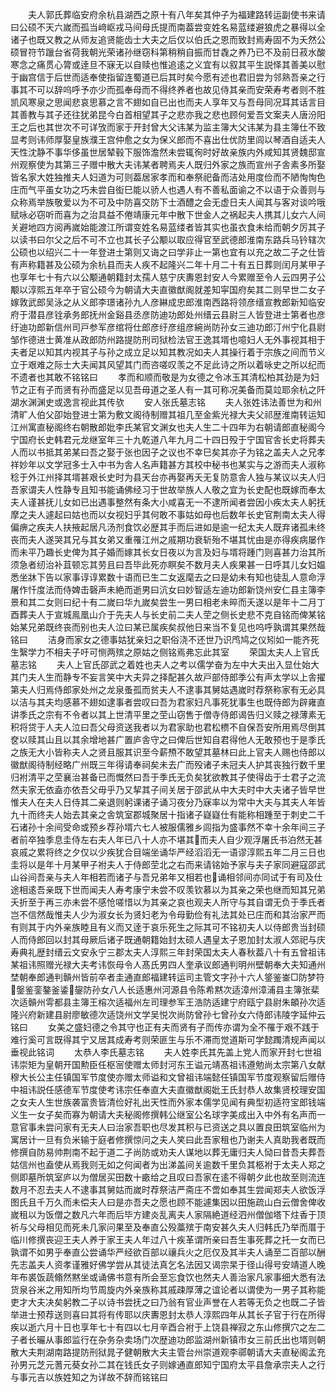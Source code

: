 <!-- { "loadSidebar": true } -->
　　夫人郭氏葬临安府余杭县湖西之原十有八年矣其仲子为福建路转运副使书来请曰公硕不天六嵗而孤当﨑岖戎马间母氏提而南葢尝变姓名易蓝缕避狼虎之暴得以全诸子也既又教之从师友追贤能齿士大夫之后仅以伯氏之恩而致封焉寿固不为夭然公硕冒符节躐台省荷我朝光荣诸孙继窃科第稍稍自振而甘毳之养乃已不及前日菽水酸寒念之痛贯心膂或逹旦不寐无以自赎也惟追逺之义宜有以叙其平生説怿其善美以慰于幽宫信于后世而适奉使指留连蜀道已后其时矣今愿有述也君旧尝为邻熟吾亲之行事其不可以辞呜呼予亦少而孤奉母而不得终养者也故见侍其亲而安荣寿考者则不胜凯风寒泉之思闻悲哀思慕之言不翅如自已出也而夫人享年又与吾母同况耳其话言目其善教与其子还往犹弟昆今白首相望其子之悲亦我之悲也顾何爱吾文案夫人唐汾阳王之后也其世次不可详攷而家于开封曾大父讳某为监主簿大父讳某为县主簿仕不致显考则讳师厚娶皇族濮王宫仲愈之女为保义郎而不喜出仕优防里闾以琴酒自适夫人天性沈静不事华侈虽世居辇毂下服饰澹然未尝辄徇时好故亲族内外咸知其贤魏邸宣州观察使为其第三子赠中散大夫讳某者聘焉夫人既归外家之族而宣州子舎素多所娶皆名家大姓独推夫人妇道为可则葢居家孝而和奉祭祀备而洁处用度俭而不陋恂恂色庄而气平虽女功之巧未尝自衒巳能以骄人也遇人有不善私面谕之不以语于众善则与众称焉举族敬爱以为不可及中防喜交防下士酒醴之会无虚日夫人闻其与客对谈吟哦赋咏必窃听而喜为之治具益不倦靖康元年中散下世金人之祸起夫人携其儿女六人间关避地四方阅再嵗始能渡江所谓变姓名易蓝缕者皆其实也虽衣食未给而朝夕厉其子以读书曰尔父之后不可不立也其长子公颙以取应得官至武德郎淮南东路兵马钤辖次公硕也以绍兴二十一年登进士第则又诲之曰学非止一第也宜有以充之故二子之仕皆有声称籍甚及公硕为余杭县而夫人疾不起隆兴二年十月二十有五日葬则闰月某甲子也享年七十有六以公颙通朝籍封太孺人慈宁庆夀恩封安人今累赠至令人云四男子公颙以淳熙五年卒于官公硕今为朝请大夫直徽猷阁就差知寜国府矣其二则早世二女子嫁敦武郎吴泳之从义郎李璟诸孙九人彦綝成忠郎淮南西路将领彦缙宣教郎新知临安府于潜县彦铨承务郎抚州金谿县丞彦防迪功郎处州缙云县尉三人皆登进士第者也彦纡迪功郎新信州司戸参军彦绾将仕郎彦纡彦组彦綩尚防孙女三迪功郎汀州宁化县尉邹作德进士黄准从政郎防州路提防刑司狱检法官王逸其壻也噫妇人无外事视其相于夫者足以知其内视其子与孙之成立足以知其教况如夫人其操行着于宗族之间而节义立于艰难之际士大夫闻其风望其门而咨嗟叹羡之不足此诗之所以着咏史之所以纪而不遗者也其敢不铭铭曰
　　孝而和顺而敬是为女德之令冰玉其清松柏其劲是为妇节之正有子而贤有孙而盛足以见吾毋道之圣人有一其可称况美备而莫竝耶余杭之阡湖水渊渊史或逸言视此其传欤
　　安人张氏墓志铭
　　夫人张姓讳法善世为和州清旷人伯父卲始登进士第为敷文阁待制赠其祖几至金紫光禄大夫父祁歴淮南转运知江州寓直秘阁终右朝散郎妣李氏某官文渊女也夫人生二十四年为右朝请郎直秘阁今宁国府长史韩君元龙继室年三十九乾道八年九月二十四日殁于宁国官舎长史将葬夫人而以书抵其弟某曰吾之娶于张也因子之议也不幸巳矣其亦子为铭之盖夫人之兄孝祥妙年以文学冠多士入中书为舎人名声籍甚方其校中秘书也某实与之游而夫人淑称稔于外江州择其壻甚艰长史时为县天台亦再娶再夭无复防意舎人独与某议以夫人归吾家谓夫人性静专且知书能诵佛经习于世故举族人人敬之宜为长史配也既嫁而奉太夫人谨甚抚儿女如已出遇事整然有条大小咸喜无一不逮所闻者尝因小疾太夫人躬抚摩之夫人遽起曰姑也而以女视妇乎其何敢不事姑如母也后数年长史官荆南太夫人得偏痹之疾夫人扶掖起居凡汤剂食饮必歴其手而后进如是逾一纪太夫人既弃诸孤未终丧而夫人遂哭其兄与其女弟又重罹江州之戚期功衰斩殆不堪其忧由是亦得疾病屡作而未平乃趣长史俾为其子婚而嫁其长女日夜以为言及妇与壻将踵门则喜甚力治其所须急者纫治补苴顿忘其劳且曰吾毕此死亦瞑矣不数月夫人疾果甚一日呼其儿女妇媪悉坐牀下告以家事谆谆累数十语而已生二女返麾去之曰是幼未有知也徒乱人意命浮屠作忏度法而侍婢击磬声未絶而逝男曰沆女曰妙智适左迪功郎新饶州安仁县主簿李景和其二女则曰纪十有二嵗曰华九嵗矣尝生一男曰相老未晬而夭遂以是年十二月丁酉葬夫人于宣城鳯凰山介于先夫人与长史前二夫人茔之侧长史悲不克自铭而俾某铭始某兄弟既终丧而别也夫人泣曰某已属疾矣叔他日来当不复见也呜呼孰谓其果然哉铭曰
　　洁身而家女之德事姑犹亲妇之职俗浇不还世乃识鸤鸠之仪矧如一能齐死生繄学力不相夫子吁可恻两殡之原姑之侧铭焉弗忘此其室
　　荣国太夫人上官氏墓志铭
　　夫人上官氏邵武之着姓也夫人之考以儒学奋为左中大夫出入显仕始大其门夫人生而静专不妄言笑中大夫异之择配甚久故戸部侍郎季公有声太学以上舎擢第夫人归焉侍郎家处州之龙泉蚤孤而贫夫人不逮事其舅姑遇嵗时荐祭称家有无必具以洁与其夫均感慕不翅如逮事者尝叹曰吾为君家妇凡事死犹事生也既侍郎为辟雍直讲季氏之宗有不令者以其上世清平里之茔山窃售于僧寺侍郎谒告归义赎之禄薄素无积将贷于人夫人泣曰吾父母资送我者以为君家助也君松槚不自保吾安所用焉尽倒其奁以赎其山且以其余增地甚广置庐舎守之曰俾后世知自君得他人无敢预也于是季氏之族无大小皆称夫人之贤且服其识至今薪槱不敢望其墓林曰此上官夫人赐也侍郎以徽猷阁待制经略广州既三年得请奉祠矣未去广而殁诸子未冠夫人护其丧独行数千里归袝清平之茔襄治甚备已而慨然曰吾于季氏无负矣犹欲教其子使得齿于士君子之流然夫家无依盍亦依吾父毋乎乃又挈其子间关居于邵武从中大夫时中大夫诸子皆早世惟夫人在夫人日侍其二亲退则躬课诸子诵习夜分乃寐率以为常中大夫与其夫人年皆九十而终夫人始去其亲之舎筑室郡城聚居十指诸子嶷嶷仕有能称相踵至于刺史二千石诸孙十余间受命或预乡荐孙壻六七人被服儒雅乡闾指为盛事然不幸十余年间三子者前卒独季息圭侍左右夫人年已八十人亦不堪其而夫人自少观浮屠氏书泊然无甚哀戚之累将终之夕仅以少疾犹合目端坐诵华严经滔滔无一语谬淳熙五年二月三日也圭将以是年十月某甲子袝夫人于侍郎茔北之右而来请铭始予家与夫子家同避寇邵武山谷间吾亲与夫人年相若而诸子与吾兄弟年又相若也诵相邻间亦同试于有司及仕途相逺吾亲既下世而闻夫人寿考康宁未尝不叹羡钦慕以为其亲之荣也继而知其兄弟夭折至于再三亦未尝不感怆嗟惜以为其亲之哀也观夫人所守与其自谓无负于季氏者岂不信然哉惟夫人少为淑女长为贤妇老为令母勤俭有礼法其处已庄而和其治家严而有则其于内外亲族睦且有义而又逹于哀乐死生之际其可不铭初夫人以侍郎贵当封硕人而侍郎回以封其母厥后诸子既通朝籍始封太硕人遇皇太子恩加封太淑人郊祀与庆寿典礼歴封缙云文安永宁三郡太夫人淳熙三年封荣国太夫人春秋葢八十有五曾祖讳某祖讳照赠光禄大夫考讳恢母令人髙氏男四人奎承议郎通判明州壁朝奉大夫知通州埜朝奉郎通判贑州皆前卒者圭通直郎福建转运司主管文字孙十六人鋚鉴崟□防梦符鎜鉴銮鏊釜鋈鋆防孙女八人长适惠州河源县令陈希黙次适漳州漳浦县主簿张棐次适贑州雩都县主簿王榕次适福州左司理参军王浩防适建宁府瓯宁县尉朱頔孙次适隆兴府新建县尉廖敏德次适饶州文学吴悦次尚防曾孙七曾孙女六侍郎讳陵字延仲云铭曰
　　女美之盛妇德之令其守也正有夫而贤有子而传亦谓为全不罹于艰不践于难行奚可言既得其宁又居其成寿考则荣匪生与乐不滞而觉道斯可学懿躅清规声闻以垂视此铭词
　　太恭人李氏墓志铭
　　夫人姓李氏其先盖上党人而家开封七世祖讳崇矩为皇朝开国勲臣任枢宻使赠太师封河东王谥元靖髙祖讳遵勉尚太宗第八女献穆大长公主任镇国军节度使亦赠太师谥和文曾祖讳端懿任镇国军节度观察留后赠侍中祖讳説任感德军节度使考讳宗任奉直大夫直徽猷阁妣王氏封恭人故集贤校理安国之女夫人生世族袭富贵皆清俭好礼出天性而外家本儒学见闻有典型初适符宝郎钱端义生一女子矣而寡为朝请大夫秘阁修撰韩公继室公名球字美成出入中外有名声而一意官事未尝问家有无夫人曰治家吾职也尽发其积与已资送之具以置良田筑室临州为寓居计一旦有负米输于庭者修撰惊问之夫人笑曰此吾家租也乃谢夫人真助我者既而修撰自防易帅荆南不起于道二子尚防或劝夫人谋地以葬无庸归夫人恸曰昔吾夫葬吾姑信州也盍使从焉我则无如之何闻者为出涕盖间关逾数千里负其柩袝于太夫人郑之侧即墓所筑室庐以为僧居买田数十畞给之且叹曰吾家在逺不得朝夕此也故至则流连数月不忍去夫人不逮事其舅姑而嵗时荐祭洁严斋庄不啻如奉其生尝闻郑夫人欲饭浮图氏且千万久而未偿夫人曰是亦吾夫之愿也顾不能遽集因以田施疏山白云僧舍俾收嵗租以为饭僧之数凡六年而后毕方建炎乱离夫人家隔絶道经泗州僧伽塔下炷香于顶祈与父母相见而死未几家问果至及奉直公殁藁殡于南安甚久夫人归韩氏乃举而厝于临川修撰丧迎王夫人养于家王夫人年过八十疾革谓所亲曰吾生事死葬之托一女而已孰谓不如男乎奉直公尝诵华严经欲百部以禳兵火之厄仅及其半夫人诵至二百部以酬先志盖夫人资孝谨雅好佛学尝从其徒法真乞名法因又谒宗杲于径山得号安靖道人晚年布裘饭蔬翛然黙坐或诵佛书意有所会至忘食饮也然夫人善治家凡家事细大悉有法货泉谷米之用知所均节周旋内外亲族称其戚疎厚薄之谊论者以谓使为一男子其称能吏才大夫决矣躬教二子以诗书尝抚之曰乃翁有官业声誉在人若等无负之也既二子皆举进士预荐送则喜曰其将有传耶以庆夀恩封太恭人淳熙四年从其长子官于行在所得疾以逝六月十日也享年七十有四以七月辛酉合袝于上饶县禅寂之东山修撰穴之左二子者长曮从事郎监行在杂务杂卖场门次歴迪功郎监湖州新镇市女三前氏出也壻则朝散大夫荆湖南路提防刑狱晁子健朝散大夫主管台州崇道观李鄩朝请大夫直秘阁孟充孙男元芝元蓍元葵女孙二其在钱氏女子则嫁通直郎知宁国府太平县詹承宗夫人之行与事元吉以族姓知之为详故不辞而铭铭曰

